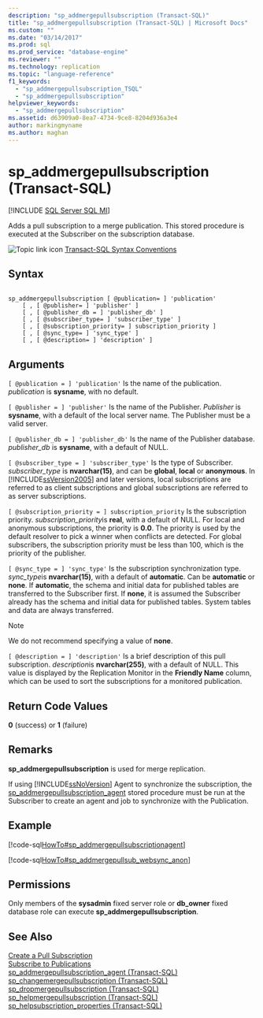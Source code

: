 ```yaml
---
description: "sp_addmergepullsubscription (Transact-SQL)"
title: "sp_addmergepullsubscription (Transact-SQL) | Microsoft Docs"
ms.custom: ""
ms.date: "03/14/2017"
ms.prod: sql
ms.prod_service: "database-engine"
ms.reviewer: ""
ms.technology: replication
ms.topic: "language-reference"
f1_keywords: 
  - "sp_addmergepullsubscription_TSQL"
  - "sp_addmergepullsubscription"
helpviewer_keywords: 
  - "sp_addmergepullsubscription"
ms.assetid: d63909a0-8ea7-4734-9ce8-8204d936a3e4
author: markingmyname
ms.author: maghan
---
```

# sp_addmergepullsubscription (Transact-SQL)
[!INCLUDE [SQL Server SQL MI](../../includes/applies-to-version/sql-asdbmi.md)]

  Adds a pull subscription to a merge publication. This stored procedure is executed at the Subscriber on the subscription database.  
  
 ![Topic link icon](../../database-engine/configure-windows/media/topic-link.gif "Topic link icon") [Transact-SQL Syntax Conventions](../../t-sql/language-elements/transact-sql-syntax-conventions-transact-sql.md)  
  
## Syntax  
  
```  
  
sp_addmergepullsubscription [ @publication= ] 'publication'   
    [ , [ @publisher= ] 'publisher' ]   
    [ , [ @publisher_db = ] 'publisher_db' ]   
    [ , [ @subscriber_type= ] 'subscriber_type' ]   
    [ , [ @subscription_priority= ] subscription_priority ]   
    [ , [ @sync_type= ] 'sync_type' ]   
    [ , [ @description= ] 'description' ]  
```  
  
## Arguments  
`[ @publication = ] 'publication'`
 Is the name of the publication. *publication* is **sysname**, with no default.  
  
`[ @publisher = ] 'publisher'`
 Is the name of the Publisher. *Publisher* is **sysname**, with a default of the local server name. The Publisher must be a valid server.  
  
`[ @publisher_db = ] 'publisher_db'`
 Is the name of the Publisher database. *publisher_db* is **sysname**, with a default of NULL.  
  
`[ @subscriber_type = ] 'subscriber_type'`
 Is the type of Subscriber. *subscriber_type* is **nvarchar(15)**, and can be **global**, **local** or **anonymous**. In [!INCLUDE[ssVersion2005](../../includes/ssversion2005-md.md)] and later versions, local subscriptions are referred to as client subscriptions and global subscriptions are referred to as server subscriptions.  
  
`[ @subscription_priority = ] subscription_priority`
 Is the subscription priority. *subscription_priority*is **real**, with a default of NULL. For local and anonymous subscriptions, the priority is **0.0**. The priority is used by the default resolver to pick a winner when conflicts are detected. For global subscribers, the subscription priority must be less than 100, which is the priority of the publisher.  
  
`[ @sync_type = ] 'sync_type'`
 Is the subscription synchronization type. *sync_type*is **nvarchar(15)**, with a default of **automatic**. Can be **automatic** or **none**. If **automatic**, the schema and initial data for published tables are transferred to the Subscriber first. If **none**, it is assumed the Subscriber already has the schema and initial data for published tables. System tables and data are always transferred.  
  
> [!NOTE]  
>  We do not recommend specifying a value of **none**.  
  
`[ @description = ] 'description'`
 Is a brief description of this pull subscription. *description*is **nvarchar(255)**, with a default of NULL. This value is displayed by the Replication Monitor in the **Friendly Name** column, which can be used to sort the subscriptions for a monitored publication.  
  
## Return Code Values  
 **0** (success) or **1** (failure)  
  
## Remarks  
 **sp_addmergepullsubscription** is used for merge replication.  
  
 If using [!INCLUDE[ssNoVersion](../../includes/ssnoversion-md.md)] Agent to synchronize the subscription, the [sp_addmergepullsubscription_agent](../../relational-databases/system-stored-procedures/sp-addmergepullsubscription-agent-transact-sql.md) stored procedure must be run at the Subscriber to create an agent and job to synchronize with the Publication.  
  
## Example  
 [!code-sql[HowTo#sp_addmergepullsubscriptionagent](../../relational-databases/replication/codesnippet/tsql/sp-addmergepullsubscript_0_1.sql)]  
  
 [!code-sql[HowTo#sp_addmergepullsub_websync_anon](../../relational-databases/replication/codesnippet/tsql/sp-addmergepullsubscript_0_2.sql)]  
  
## Permissions  
 Only members of the **sysadmin** fixed server role or **db_owner** fixed database role can execute **sp_addmergepullsubscription**.  
  
## See Also  
 [Create a Pull Subscription](../../relational-databases/replication/create-a-pull-subscription.md)   
 [Subscribe to Publications](../../relational-databases/replication/subscribe-to-publications.md)   
 [sp_addmergepullsubscription_agent &#40;Transact-SQL&#41;](../../relational-databases/system-stored-procedures/sp-addmergepullsubscription-agent-transact-sql.md)   
 [sp_changemergepullsubscription &#40;Transact-SQL&#41;](../../relational-databases/system-stored-procedures/sp-changemergepullsubscription-transact-sql.md)   
 [sp_dropmergepullsubscription &#40;Transact-SQL&#41;](../../relational-databases/system-stored-procedures/sp-dropmergepullsubscription-transact-sql.md)   
 [sp_helpmergepullsubscription &#40;Transact-SQL&#41;](../../relational-databases/system-stored-procedures/sp-helpmergepullsubscription-transact-sql.md)   
 [sp_helpsubscription_properties &#40;Transact-SQL&#41;](../../relational-databases/system-stored-procedures/sp-helpsubscription-properties-transact-sql.md)  
  
  
